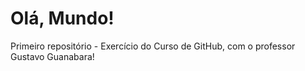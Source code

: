 # Olá, Mundo!
 Primeiro repositório - Exercício do Curso de GitHub, com o professor Gustavo Guanabara!
